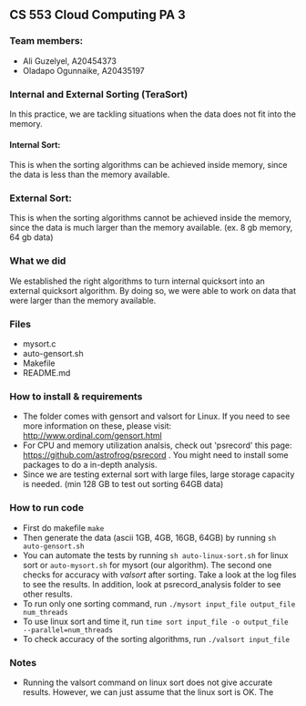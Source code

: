 ## CS 553 Cloud Computing PA 3

### Team members:
 - Ali Guzelyel, A20454373
 - Oladapo Ogunnaike, A20435197


### Internal and External Sorting (TeraSort)

In this practice, we are tackling situations when the data does not fit into the memory. 

#### Internal Sort:

This is when the sorting algorithms can be achieved inside memory, since the data is less than the memory available.

### External Sort:

This is when the sorting algorithms cannot be achieved inside the memory, since the data is much larger than the memory available. (ex. 8 gb memory, 64 gb data)

### What we did

We established the right algorithms to turn internal quicksort into an external quicksort algorithm. By doing so, we were able to work on data that were larger than the memory available.
 
### Files
 - mysort.c
 - auto-gensort.sh
 - Makefile
 - README.md


### How to install & requirements
 - The folder comes with gensort and valsort for Linux. If you need to see more information on these, please visit: http://www.ordinal.com/gensort.html
 - For CPU and memory utilization analsis, check out 'psrecord' this page: https://github.com/astrofrog/psrecord . You might need to install some packages to do a in-depth analysis.
 - Since we are testing external sort with large files, large storage capacity is needed. (min 128 GB to test out sorting 64GB data)

### How to run code
 - First do makefile ```make```
 - Then generate the data (ascii 1GB, 4GB, 16GB, 64GB) by running ```sh auto-gensort.sh```
 - You can automate the tests by running ```sh auto-linux-sort.sh``` for linux sort or ```auto-mysort.sh``` for mysort (our algorithm). The second one checks for accuracy with _valsort_ after sorting. Take a look at the log files to see the results. In addition, look at psrecord_analysis folder to see other results.
 - To run only one sorting command, run ```./mysort input_file output_file num_threads```
 - To use linux sort and time it, run ```time sort input_file -o output_file --parallel=num_threads```
 - To check accuracy of the sorting algorithms, run ```./valsort input_file```


### Notes
 - Running the valsort command on linux sort does not give accurate results. However, we can just assume that the linux sort is OK. The 